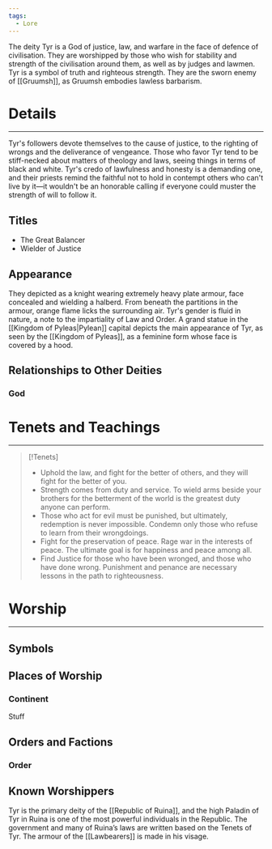 ```yaml
---
tags:
  - Lore
---
```

The deity Tyr is a God of justice, law, and warfare in the face of defence of civilisation. They are worshipped by those who wish for stability and strength of the civilisation around them, as well as by judges and lawmen. Tyr is a symbol of truth and righteous strength. They are the sworn enemy of [[Gruumsh]], as Gruumsh embodies lawless barbarism.
# Details
---
Tyr's followers devote themselves to the cause of justice, to the righting of wrongs and the deliverance of vengeance. Those who favor Tyr tend to be stiff-necked about matters of theology and laws, seeing things in terms of black and white. Tyr's credo of lawfulness and honesty is a demanding one, and their priests remind the faithful not to hold in contempt others who can't live by it—it wouldn't be an honorable calling if everyone could muster the strength of will to follow it.
## Titles
- The Great Balancer
- Wielder of Justice
## Appearance
They depicted as a knight wearing extremely heavy plate armour, face concealed and wielding a halberd. From beneath the partitions in the armour, orange flame licks the surrounding air. Tyr's gender is fluid in nature, a note to the impartiality of Law and Order. A grand statue in the [[Kingdom of Pyleas|Pylean]] capital depicts the main appearance of Tyr, as seen by the [[Kingdom of Pyleas]], as a feminine form whose face is covered by a hood.
## Relationships to Other Deities
### God
# Tenets and Teachings
---
>[!Tenets]
 >- Uphold the law, and fight for the better of others, and they will fight for the better of you.
> - Strength comes from duty and service. To wield arms beside your brothers for the betterment of the world is the greatest duty anyone can perform.
> - Those who act for evil must be punished, but ultimately, redemption is never impossible. Condemn only those who refuse to learn from their wrongdoings.
> - Fight for the preservation of peace. Rage war in the interests of peace. The ultimate goal is for happiness and peace among all.
> - Find Justice for those who have been wronged, and those who have done wrong. Punishment and penance are necessary lessons in the path to righteousness.
# Worship
---
## Symbols

## Places of Worship
### Continent
Stuff
## Orders and Factions
### Order

## Known Worshippers
Tyr is the primary deity of the [[Republic of Ruina]], and the high Paladin of Tyr in Ruina is one of the most powerful individuals in the Republic. The government and many of Ruina’s laws are written based on the Tenets of Tyr. The armour of the [[Lawbearers]] is made in his visage.